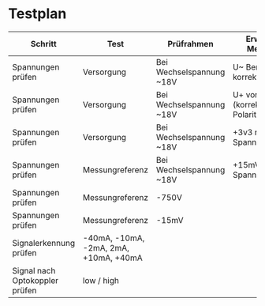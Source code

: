 # Testplan

| Schritt | Test | Prüfrahmen | Erwartete Messung 
|--- |--- |--- |---
| Spannungen prüfen | Versorgung | Bei Wechselspannung ~18V | U~ Bereich korrekt
| Spannungen prüfen | Versorgung | Bei Wechselspannung ~18V | U+ vorhanden (korrekte Polarität)
| Spannungen prüfen | Versorgung | Bei Wechselspannung ~18V | +3v3 nach Spannungsregler
| Spannungen prüfen | Messungreferenz | Bei Wechselspannung ~18V | +15mV nach Spannungsregler
| Spannungen prüfen | Messungreferenz | -750V
| Spannungen prüfen | Messungreferenz | -15mV
| Signalerkennung prüfen | -40mA, -10mA, -2mA, 2mA, +10mA, +40mA |
| Signal nach Optokoppler prüfen | low / high |

